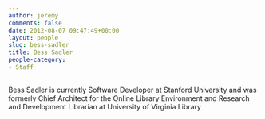 ```yaml
---
author: jeremy
comments: false
date: 2012-08-07 09:47:49+00:00
layout: people
slug: bess-sadler
title: Bess Sadler
people-category:
- Staff
---
```


Bess Sadler is currently Software Developer at Stanford University and was formerly Chief Architect for the Online Library Environment and Research and Development Librarian at University of Virginia Library
